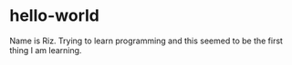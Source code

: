 # hello-world
Name is Riz. Trying to learn programming and this seemed to be the first thing I am learning.

